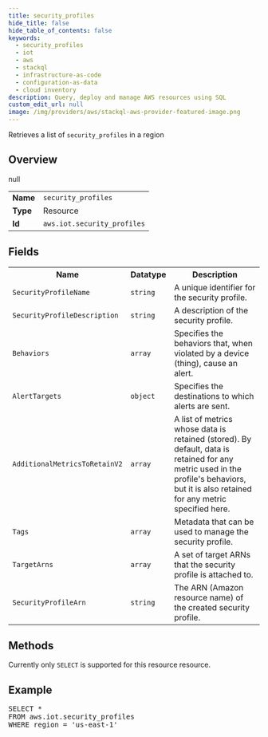 ```yaml
---
title: security_profiles
hide_title: false
hide_table_of_contents: false
keywords:
  - security_profiles
  - iot
  - aws
  - stackql
  - infrastructure-as-code
  - configuration-as-data
  - cloud inventory
description: Query, deploy and manage AWS resources using SQL
custom_edit_url: null
image: /img/providers/aws/stackql-aws-provider-featured-image.png
---
```

Retrieves a list of <code>security_profiles</code> in a region

## Overview
<table><tbody>
<tr><td><b>Name</b></td><td><code>security_profiles</code></td></tr>
<tr><td><b>Type</b></td><td>Resource</td></tr>
null
<tr><td><b>Id</b></td><td><code>aws.iot.security_profiles</code></td></tr>
</tbody></table>

## Fields
<table><tbody>
<tr><th>Name</th><th>Datatype</th><th>Description</th></tr>
<tr><td><code>SecurityProfileName</code></td><td><code>string</code></td><td>A unique identifier for the security profile.</td></tr><tr><td><code>SecurityProfileDescription</code></td><td><code>string</code></td><td>A description of the security profile.</td></tr><tr><td><code>Behaviors</code></td><td><code>array</code></td><td>Specifies the behaviors that, when violated by a device (thing), cause an alert.</td></tr><tr><td><code>AlertTargets</code></td><td><code>object</code></td><td>Specifies the destinations to which alerts are sent.</td></tr><tr><td><code>AdditionalMetricsToRetainV2</code></td><td><code>array</code></td><td>A list of metrics whose data is retained (stored). By default, data is retained for any metric used in the profile's behaviors, but it is also retained for any metric specified here.</td></tr><tr><td><code>Tags</code></td><td><code>array</code></td><td>Metadata that can be used to manage the security profile.</td></tr><tr><td><code>TargetArns</code></td><td><code>array</code></td><td>A set of target ARNs that the security profile is attached to.</td></tr><tr><td><code>SecurityProfileArn</code></td><td><code>string</code></td><td>The ARN (Amazon resource name) of the created security profile.</td></tr>
</tbody></table>

## Methods
Currently only <code>SELECT</code> is supported for this resource resource.

## Example
<pre>
SELECT * 
FROM aws.iot.security_profiles
WHERE region = 'us-east-1'
</pre>
